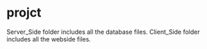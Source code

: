 # projct

Server_Side folder includes all the database files.
Client_Side folder includes all the webside files.
